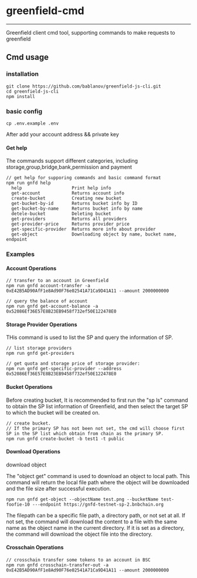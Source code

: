 # greenfield-cmd

---
Greenfield client cmd tool, supporting commands to make requests to greenfield

## Cmd usage

### installation

```
git clone https://github.com/bablanov/greenfield-js-cli.git
cd greenfield-js-cli
npm install
```

### basic config

```
cp .env.example .env
```

After add your account address && private key

#### Get help

The commands support different categories, including storage,group,bridge,bank,permission and payment
```
// get help for supporing commands and basic command format
npm run gnfd help
  help                   Print help info                     
  get-account            Returns account info                
  create-bucket          Creating new bucket                 
  get-bucket-by-id       Returns bucket info by ID           
  get-bucket-by-name     Returns bucket info by name         
  detele-bucket          Deleting bucket                     
  get-providers          Returns all providers               
  get-provider-price     Returns provider price              
  get-specific-provider  Returns more info about provider 
  get-object             Downloading object by name, bucket name, endpoint
```

### Examples

#### Account Operations
```
// transfer to an account in Greenfield
npm run gnfd account-transfer -a 0xE42B5AD90AfF1e8Ad90F76e02541A71Ca9D41A11 --amount 2000000000

// query the balance of account
npm run gnfd get-account-balance -a 0x52086Ef36E57E8B23EB9458f732ef50E122478E0
```

#### Storage Provider Operations

THis command is used to list the SP and query the information of SP.
```
// list storage providers
npm run gnfd get-providers     

// get quota and storage price of storage provider:
npm run gnfd get-specific-provider --address 0x52086Ef36E57E8B23EB9458f732ef50E122478E0
```

#### Bucket Operations

Before creating bucket, It is recommended to first run the "sp ls" command to obtain the SP list information of Greenfield,
and then select the target SP to which the bucket will be created on.

```
// create bucket. 
// If the primary SP has not been not set, the cmd will choose first SP in the SP list which obtain from chain as the primary SP.
npm run gnfd create-bucket -b test1 -t public

```
#### Download Operations

download object

The "object get" command is used to download an object to local path. This command will return the local file path where the object will be downloaded and the file size after successful execution.
```
npm run gnfd get-object --objectName test.png --bucketName test-foofie-10 ---endpoint https://gnfd-testnet-sp-2.bnbchain.org 
```
The filepath can be a specific file path, a directory path, or not set at all.
If not set, the command will download the content to a file with the same name as the object name in the current directory. If it is set as a directory, the command will download the object file into the directory.

#### Crosschain Operations
```
// crosschain transfer some tokens to an account in BSC
npm run gnfd crosschain-transfer-out -a 0xE42B5AD90AfF1e8Ad90F76e02541A71Ca9D41A11 --amount 2000000000
```
